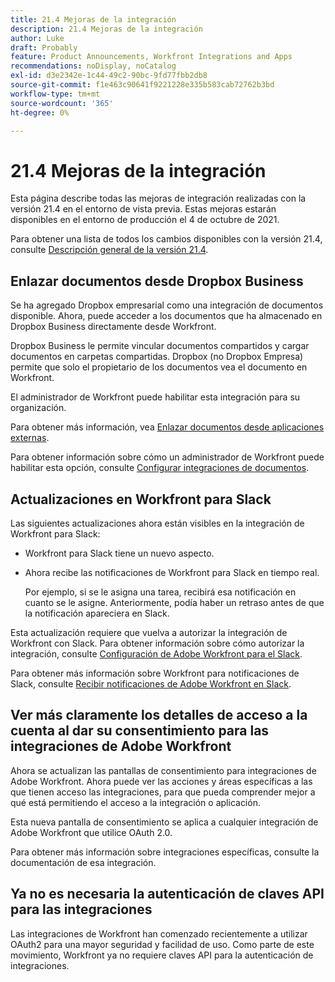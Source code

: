 ```yaml
---
title: 21.4 Mejoras de la integración
description: 21.4 Mejoras de la integración
author: Luke
draft: Probably
feature: Product Announcements, Workfront Integrations and Apps
recommendations: noDisplay, noCatalog
exl-id: d3e2342e-1c44-49c2-90bc-9fd77fbb2db8
source-git-commit: f1e463c90641f9221228e335b583cab72762b3bd
workflow-type: tm+mt
source-wordcount: '365'
ht-degree: 0%

---
```


# 21.4 Mejoras de la integración

Esta página describe todas las mejoras de integración realizadas con la versión 21.4 en el entorno de vista previa. Estas mejoras estarán disponibles en el entorno de producción el 4 de octubre de 2021.

Para obtener una lista de todos los cambios disponibles con la versión 21.4, consulte [Descripción general de la versión 21.4](../../../product-announcements/product-releases/21.4-release-activity/21-4-release-overview.md).

## Enlazar documentos desde Dropbox Business

Se ha agregado Dropbox empresarial como una integración de documentos disponible. Ahora, puede acceder a los documentos que ha almacenado en Dropbox Business directamente desde Workfront.

Dropbox Business le permite vincular documentos compartidos y cargar documentos en carpetas compartidas. Dropbox (no Dropbox Empresa) permite que solo el propietario de los documentos vea el documento en Workfront.

El administrador de Workfront puede habilitar esta integración para su organización.

Para obtener más información, vea [Enlazar documentos desde aplicaciones externas](../../../documents/adding-documents-to-workfront/link-documents-from-external-apps.md).

Para obtener información sobre cómo un administrador de Workfront puede habilitar esta opción, consulte [Configurar integraciones de documentos](../../../administration-and-setup/configure-integrations/configure-document-integrations.md).

## Actualizaciones en Workfront para Slack

Las siguientes actualizaciones ahora están visibles en la integración de Workfront para Slack:

* Workfront para Slack tiene un nuevo aspecto.
* Ahora recibe las notificaciones de Workfront para Slack en tiempo real.

  Por ejemplo, si se le asigna una tarea, recibirá esa notificación en cuanto se le asigne. Anteriormente, podía haber un retraso antes de que la notificación apareciera en Slack.

Esta actualización requiere que vuelva a autorizar la integración de Workfront con Slack. Para obtener información sobre cómo autorizar la integración, consulte [Configuración de Adobe Workfront para el Slack](../../../workfront-integrations-and-apps/using-workfront-with-slack/configure-workfront-for-slack.md).

Para obtener más información sobre Workfront para notificaciones de Slack, consulte [Recibir notificaciones de Adobe Workfront en Slack](../../../workfront-integrations-and-apps/using-workfront-with-slack/receive-workfront-notifications-in-slack.md).

## Ver más claramente los detalles de acceso a la cuenta al dar su consentimiento para las integraciones de Adobe Workfront

Ahora se actualizan las pantallas de consentimiento para integraciones de Adobe Workfront. Ahora puede ver las acciones y áreas específicas a las que tienen acceso las integraciones, para que pueda comprender mejor a qué está permitiendo el acceso a la integración o aplicación.

Esta nueva pantalla de consentimiento se aplica a cualquier integración de Adobe Workfront que utilice OAuth 2.0.

Para obtener más información sobre integraciones específicas, consulte la documentación de esa integración.

## Ya no es necesaria la autenticación de claves API para las integraciones

Las integraciones de Workfront han comenzado recientemente a utilizar OAuth2 para una mayor seguridad y facilidad de uso. Como parte de este movimiento, Workfront ya no requiere claves API para la autenticación de integraciones.

